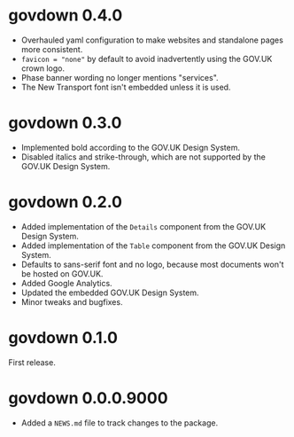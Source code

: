 # govdown 0.4.0

* Overhauled yaml configuration to make websites and standalone pages more
    consistent.
* `favicon = "none"` by default to avoid inadvertently using the GOV.UK crown
    logo.
* Phase banner wording no longer mentions "services".
* The New Transport font isn't embedded unless it is used.

# govdown 0.3.0

* Implemented bold according to the GOV.UK Design System.
* Disabled italics and strike-through, which are not supported by the GOV.UK
    Design System.

# govdown 0.2.0

* Added implementation of the `Details` component from the GOV.UK Design System.
* Added implementation of the `Table` component from the GOV.UK Design System.
* Defaults to sans-serif font and no logo, because most documents won't be
    hosted on GOV.UK.
* Added Google Analytics.
* Updated the embedded GOV.UK Design System.
* Minor tweaks and bugfixes.

# govdown 0.1.0

First release.

# govdown 0.0.0.9000

* Added a `NEWS.md` file to track changes to the package.
